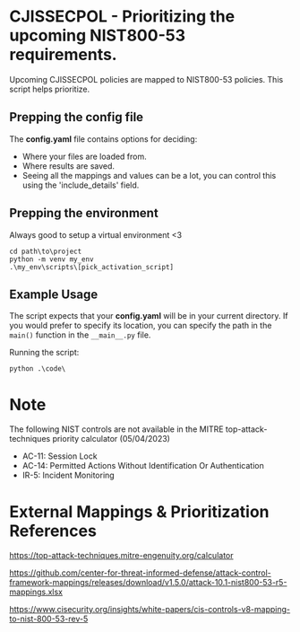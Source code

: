 # CJISSECPOL - Prioritizing the upcoming NIST800-53 requirements.
Upcoming CJISSECPOL policies are mapped to NIST800-53 policies. This script helps prioritize. 

## Prepping the config file
The **config.yaml** file contains options for deciding:
- Where your files are loaded from.
- Where results are saved.
- Seeing all the mappings and values can be a lot, you can control this using the 'include_details' field. 

## Prepping the environment
Always good to setup a virtual environment <3
```
cd path\to\project
python -m venv my_env
.\my_env\scripts\[pick_activation_script]
```

## Example Usage
The script expects that your **config.yaml** will be in your current directory.
If you would prefer to specify its location, you can specify the path in the `main()` function in the `__main__.py` file.

Running the script:
```
python .\code\
```

# Note 
The following NIST controls are not available in the MITRE top-attack-techniques priority calculator (05/04/2023)
- AC-11: Session Lock
- AC-14: Permitted Actions Without Identification Or Authentication
- IR-5: Incident Monitoring

# External Mappings & Prioritization References
https://top-attack-techniques.mitre-engenuity.org/calculator

https://github.com/center-for-threat-informed-defense/attack-control-framework-mappings/releases/download/v1.5.0/attack-10.1-nist800-53-r5-mappings.xlsx

https://www.cisecurity.org/insights/white-papers/cis-controls-v8-mapping-to-nist-800-53-rev-5
